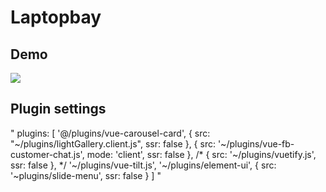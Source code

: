 # Laptopbay

## Demo
![](https://github.com/hqphuoc129/laptopbay/blob/main/laptopbay.gif)

## Plugin settings

"
plugins: [
        '@/plugins/vue-carousel-card',
        { src: "~/plugins/lightGallery.client.js", ssr: false },
        { src: '~/plugins/vue-fb-customer-chat.js', mode: 'client', ssr: false },
        /*  { src: '~/plugins/vuetify.js', ssr: false }, */
        '~/plugins/vue-tilt.js',
        '~/plugins/element-ui',
        { src: '~plugins/slide-menu', ssr: false }
    ]
 "
